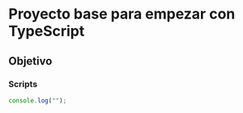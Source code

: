 # Proyecto base para empezar con TypeScript

## Objetivo

### Scripts

```typescript
console.log("");
```